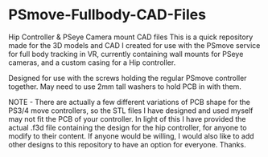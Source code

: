 # PSmove-Fullbody-CAD-Files
Hip Controller &amp; PSeye Camera mount CAD files
This is a quick repository made for the 3D models and CAD I created for use with the PSmove service for full body tracking in VR, currently containing wall mounts for PSeye cameras, and a custom casing for a Hip controller.

Designed for use with the screws holding the regular PSmove controller together. May need to use 2mm tall washers to hold PCB in with them. 

NOTE - There are actually a few different variations of PCB shape for the PS3/4 move controllers, so the STL files I have designed and used myself may not fit the PCB of your controller. In light of this I have provided the actual .f3d file containing the design for the hip controller, for anyone to modify to their content. If anyone would be willing, I would also like to add other designs to this repository to have an option for everyone. Thanks.
